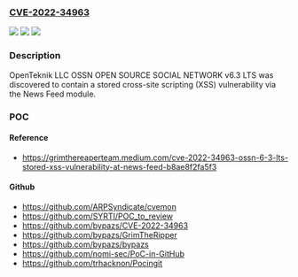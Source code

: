 ### [CVE-2022-34963](https://cve.mitre.org/cgi-bin/cvename.cgi?name=CVE-2022-34963)
![](https://img.shields.io/static/v1?label=Product&message=n%2Fa&color=blue)
![](https://img.shields.io/static/v1?label=Version&message=n%2Fa&color=blue)
![](https://img.shields.io/static/v1?label=Vulnerability&message=n%2Fa&color=brighgreen)

### Description

OpenTeknik LLC OSSN OPEN SOURCE SOCIAL NETWORK v6.3 LTS was discovered to contain a stored cross-site scripting (XSS) vulnerability via the News Feed module.

### POC

#### Reference
- https://grimthereaperteam.medium.com/cve-2022-34963-ossn-6-3-lts-stored-xss-vulnerability-at-news-feed-b8ae8f2fa5f3

#### Github
- https://github.com/ARPSyndicate/cvemon
- https://github.com/SYRTI/POC_to_review
- https://github.com/bypazs/CVE-2022-34963
- https://github.com/bypazs/GrimTheRipper
- https://github.com/bypazs/bypazs
- https://github.com/nomi-sec/PoC-in-GitHub
- https://github.com/trhacknon/Pocingit

